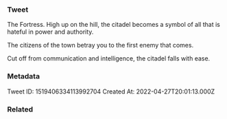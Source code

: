 ### Tweet
The Fortress. High up on the hill, the citadel becomes a symbol of all that is hateful in power and authority.

The citizens of the town betray you to the first enemy that comes.

Cut off from communication and intelligence, the citadel falls with ease.

### Metadata
Tweet ID: 1519406334113992704
Created At: 2022-04-27T20:01:13.000Z

### Related

